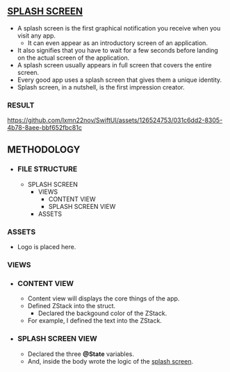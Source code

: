 ## [SPLASH SCREEN](SplashScreen/SplashScreen/Views/SplashScreenView.swift)
- A splash screen is the first graphical notification you receive when you visit any app. 
  - It can even appear as an introductory screen of an application. 
- It also signifies that you have to wait for a few seconds before landing on the actual screen of the application.
- A splash screen usually appears in full screen that covers the entire screen.  
- Every good app uses a splash screen that gives them a unique identity.
- Splash screen, in a nutshell, is the first impression creator.

### RESULT

https://github.com/lxmn22nov/SwiftUI/assets/126524753/031c6dd2-8305-4b78-8aee-bbf652fbc81c

## METHODOLOGY
- ### FILE STRUCTURE
  - SPLASH SCREEN
    - VIEWS
      - CONTENT VIEW
      - SPLASH SCREEN VIEW
    - ASSETS

### ASSETS 
- Logo is placed here.

### VIEWS
- ### CONTENT VIEW
    - Content view will displays the core things of the app.
    - Defined ZStack into the struct.
        - Declared the backgound color of the ZStack.
    - For example, I defined the text into the ZStack.

- ### SPLASH SCREEN VIEW
  - Declared the three **@State** variables.
  - And, inside the body wrote the logic of the [splash screen](SplashScreen/SplashScreen/Views/SplashScreenView.swift).
